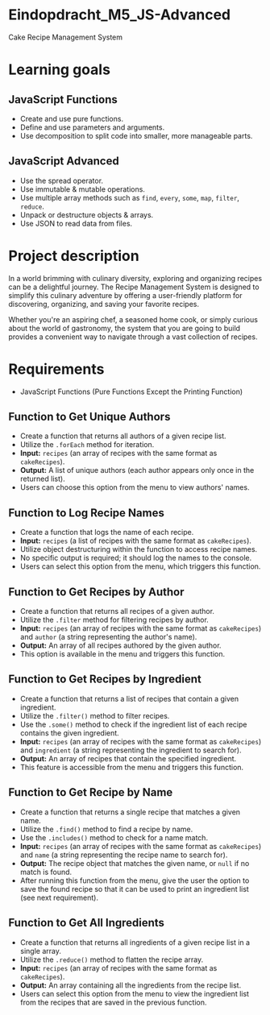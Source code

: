 # Eindopdracht_M5_JS-Advanced

Cake Recipe Management System

# Learning goals

## JavaScript Functions

- Create and use pure functions.
- Define and use parameters and arguments.
- Use decomposition to split code into smaller, more manageable parts.

## JavaScript Advanced

- Use the spread operator.
- Use immutable & mutable operations.
- Use multiple array methods such as `find`, `every`, `some`, `map`, `filter`, `reduce`.
- Unpack or destructure objects & arrays.
- Use JSON to read data from files.

# Project description

In a world brimming with culinary diversity, exploring and organizing recipes can be a delightful journey. The Recipe Management System is designed to simplify this culinary adventure by offering a user-friendly platform for discovering, organizing, and saving your favorite recipes.

Whether you're an aspiring chef, a seasoned home cook, or simply curious about the world of gastronomy, the system that you are going to build provides a convenient way to navigate through a vast collection of recipes.

# Requirements

- JavaScript Functions (Pure Functions Except the Printing Function)

## Function to Get Unique Authors

- Create a function that returns all authors of a given recipe list.
- Utilize the `.forEach` method for iteration.
- **Input:** `recipes` (an array of recipes with the same format as `cakeRecipes`).
- **Output:** A list of unique authors (each author appears only once in the returned list).
- Users can choose this option from the menu to view authors' names.

## Function to Log Recipe Names

- Create a function that logs the name of each recipe.
- **Input:** `recipes` (a list of recipes with the same format as `cakeRecipes`).
- Utilize object destructuring within the function to access recipe names.
- No specific output is required; it should log the names to the console.
- Users can select this option from the menu, which triggers this function.

## Function to Get Recipes by Author

- Create a function that returns all recipes of a given author.
- Utilize the `.filter` method for filtering recipes by author.
- **Input:** `recipes` (an array of recipes with the same format as `cakeRecipes`) and `author` (a string representing the author's name).
- **Output:** An array of all recipes authored by the given author.
- This option is available in the menu and triggers this function.

## Function to Get Recipes by Ingredient

- Create a function that returns a list of recipes that contain a given ingredient.
- Utilize the `.filter()` method to filter recipes.
- Use the `.some()` method to check if the ingredient list of each recipe contains the given ingredient.
- **Input:** `recipes` (an array of recipes with the same format as `cakeRecipes`) and `ingredient` (a string representing the ingredient to search for).
- **Output:** An array of recipes that contain the specified ingredient.
- This feature is accessible from the menu and triggers this function.

## Function to Get Recipe by Name

- Create a function that returns a single recipe that matches a given name.
- Utilize the `.find()` method to find a recipe by name.
- Use the `.includes()` method to check for a name match.
- **Input:** `recipes` (an array of recipes with the same format as `cakeRecipes`) and `name` (a string representing the recipe name to search for).
- **Output:** The recipe object that matches the given name, or `null` if no match is found.
- After running this function from the menu, give the user the option to save the found recipe so that it can be used to print an ingredient list (see next requirement).

## Function to Get All Ingredients

- Create a function that returns all ingredients of a given recipe list in a single array.
- Utilize the `.reduce()` method to flatten the recipe array.
- **Input:** `recipes` (an array of recipes with the same format as `cakeRecipes`).
- **Output:** An array containing all the ingredients from the recipe list.
- Users can select this option from the menu to view the ingredient list from the recipes that are saved in the previous function.
